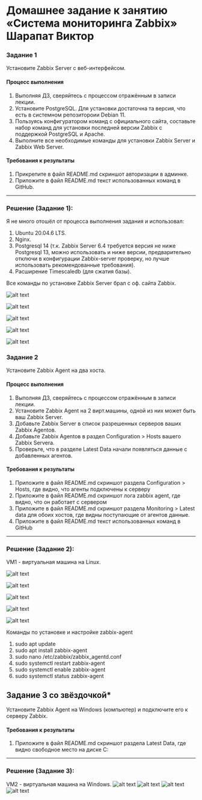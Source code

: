 # Домашнее задание к занятию «Система мониторинга Zabbix» Шарапат Виктор

### Задание 1 

Установите Zabbix Server с веб-интерфейсом.

#### Процесс выполнения
1. Выполняя ДЗ, сверяйтесь с процессом отражённым в записи лекции.
2. Установите PostgreSQL. Для установки достаточна та версия, что есть в системном репозитороии Debian 11.
3. Пользуясь конфигуратором команд с официального сайта, составьте набор команд для установки последней версии Zabbix с поддержкой PostgreSQL и Apache.
4. Выполните все необходимые команды для установки Zabbix Server и Zabbix Web Server.

#### Требования к результаты 
1. Прикрепите в файл README.md скриншот авторизации в админке.
2. Приложите в файл README.md текст использованных команд в GitHub.

---
### Решение (Задание 1):
Я не много отошёл от процесса выполнения задания и использовал:
1)	Ubuntu 20.04.6 LTS.
2)	Nginx.
3)	Postgresql 14 (т.к. Zabbix Server 6.4 требуется версия не ниже Postgresql 13, можно использовать и ниже версии, предварительно отключи в конфигурации Zabbix-server проверку, но лучше использовать рекомендованные требования).
4)	Расширение Timescaledb (для сжатия базы).
   
Все команды по установке Zabbix Server брал с оф. сайта Zabbix. 

![alt text](https://github.com/sharvik22/sharvik22-zabbix-hw-02/blob/main/images/Screenshot_17.png)

![alt text](https://github.com/sharvik22/sharvik22-zabbix-hw-02/blob/main/images/Screenshot_19.png)

![alt text](https://github.com/sharvik22/sharvik22-zabbix-hw-02/blob/main/images/Screenshot_20.png)

![alt text](https://github.com/sharvik22/sharvik22-zabbix-hw-02/blob/main/images/Screenshot_3.png)

![alt text](https://github.com/sharvik22/sharvik22-zabbix-hw-02/blob/main/images/Screenshot_10.png)


### Задание 2 

Установите Zabbix Agent на два хоста.

#### Процесс выполнения
1. Выполняя ДЗ, сверяйтесь с процессом отражённым в записи лекции.
2. Установите Zabbix Agent на 2 вирт.машины, одной из них может быть ваш Zabbix Server.
3. Добавьте Zabbix Server в список разрешенных серверов ваших Zabbix Agentов.
4. Добавьте Zabbix Agentов в раздел Configuration > Hosts вашего Zabbix Servera.
5. Проверьте, что в разделе Latest Data начали появляться данные с добавленных агентов.

#### Требования к результаты 
1. Приложите в файл README.md скриншот раздела Configuration > Hosts, где видно, что агенты подключены к серверу
2. Приложите в файл README.md скриншот лога zabbix agent, где видно, что он работает с сервером
3. Приложите в файл README.md скриншот раздела Monitoring > Latest data для обоих хостов, где видны поступающие от агентов данные.
4. Приложите в файл README.md текст использованных команд в GitHub

---
### Решение (Задание 2):
VM1 - виртуальная машина на Linux.

![alt text](https://github.com/sharvik22/sharvik22-zabbix-hw-02/blob/main/images/Screenshot_21.png)

![alt text](https://github.com/sharvik22/sharvik22-zabbix-hw-02/blob/main/images/Screenshot_26.png)

![alt text](https://github.com/sharvik22/sharvik22-zabbix-hw-02/blob/main/images/Screenshot_23.png)

![alt text](https://github.com/sharvik22/sharvik22-zabbix-hw-02/blob/main/images/Screenshot_22.png)

![alt text](https://github.com/sharvik22/sharvik22-zabbix-hw-02/blob/main/images/Screenshot_23.png)

Команды по установке и настройке zabbix-agent
1. sudo apt update
2. sudo apt install zabbix-agent
3. sudo nano /etc/zabbix/zabbix_agentd.conf
4. sudo systemctl restart zabbix-agent
5. sudo systemctl enable zabbix-agent
6. sudo systemctl status zabbix-agent


## Задание 3 со звёздочкой*
Установите Zabbix Agent на Windows (компьютер) и подключите его к серверу Zabbix.

#### Требования к результаты 
1. Приложите в файл README.md скриншот раздела Latest Data, где видно свободное место на диске C:
--- 
### Решение (Задание 3):
VM2 - виртуальная машина на Windows.
![alt text](https://github.com/sharvik22/sharvik22-zabbix-hw-02/blob/main/images/Screenshot_25.png)
![alt text](https://github.com/sharvik22/sharvik22-zabbix-hw-02/blob/main/images/Screenshot_21.png)
![alt text](https://github.com/sharvik22/sharvik22-zabbix-hw-02/blob/main/images/Screenshot_28.png)
![alt text](https://github.com/sharvik22/sharvik22-zabbix-hw-02/blob/main/images/Screenshot_27.png)




